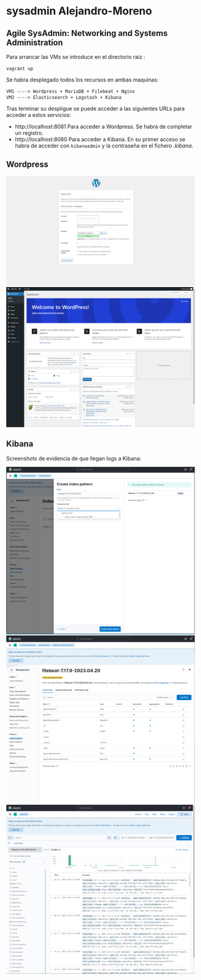 # sysadmin Alejandro-Moreno

## Agile SysAdmin: Networking and Systems Administration



Para arrancar las VMs se introduce en el directorio raiz  :

    vagrant up 

Se habra desplegado todos los recursos en ambas maquinas:

    VM1 ----> Wordpress + MariaDB + Filebeat + Nginx
    VM2 ----> Elasticsearch + Logstash + Kibana

Tras terminar su despligue se puede acceder a las siguientes URLs para acceder a estos servicios:

* http://localhost:8081 Para acceder a Wordpress. Se habra de completar un registro.
* http://localhost:8080 Para acceder a Kibana. En su primer acceso se habra de acceder con <code>kibanaadmin</code> y la contraseña en el fichero *.kibana*.

## Wordpress
![wp installation](imagenes/Registro-wp.png)
![wp dashboard](imagenes/Dashboard-wp.png)

## Kibana
Screenshots de evidencia de que llegan logs a Kibana:

![kibana index pattern](imagenes/Crear-index-pattern.png)
![kibana index pattern2](imagenes/Index-pattern-creado.png)
![kibana logs](imagenes/Logs-Kibana.png)